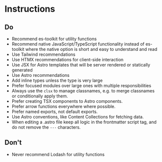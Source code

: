 # Instructions

## Do

- Recommend es-toolkit for utility functions
- Recommend native JavaScript/TypeScript functionality instead of es-toolkit where the native option is short and easy to understand and read
- Use Tailwind recommendations
- Use HTMX recommendations for client-side interaction
- Use JSX for Astro templates that will be server rendered or statically generated
- Use Astro recommendations
- Add inline types unless the type is very large
- Prefer focused modules over large ones with multiple responsibilities
- Always use the `clsx` to manage classnames, e.g. to merge classnames or conditionally apply them.
- Prefer creating TSX components to Astro components.
- Prefer arrow functions everywhere where possible.
- Prefer named exports, not default exports.
- Use Astro conventions, like Content Collections for fetching data.
- When editing a .astro file keep all logic in the frontmatter script tag, and do not remove the `---` characters.

## Don't

- Never recommend Lodash for utility functions
